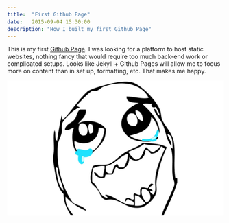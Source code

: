```yaml
---
title:  "First Github Page"
date:   2015-09-04 15:30:00
description: "How I built my first Github Page"
---
```


This is my first [Github Page](https://pages.github.com). I was looking for a platform to host static websites, nothing fancy that would require too much back-end work or complicated setups. Looks like Jekyll + Github Pages will allow me to focus more on content than in set up, formatting, etc. That makes me happy.

![Happy Meme](https://raw.githubusercontent.com/iarenzana/iarenzana.github.io/master/assets/images/2015/happy_meme.jpg)
